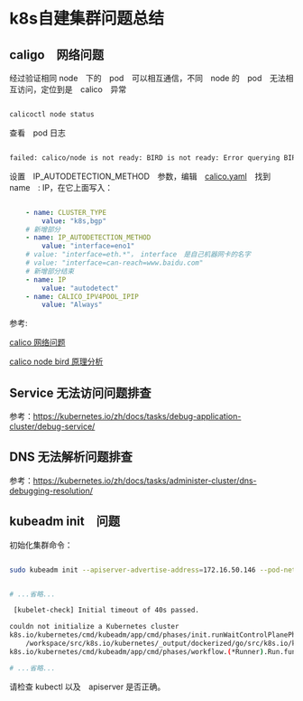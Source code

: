 # k8s自建集群问题总结


## caligo　网络问题

经过验证相同 node　下的　pod　可以相互通信，不同　node 的　pod　无法相互访问，定位到是　calico　异常

```bash

calicoctl node status

```

查看　pod 日志

```bash

failed: calico/node is not ready: BIRD is not ready: Error querying BIRD: unable to connect to BIRDv4 socket: dial unix /var/run/calico/bird.ctl: connect: connection refused

```

设置　IP_AUTODETECTION_METHOD　参数，编辑　[calico.yaml](https://docs.projectcalico.org/v3.12/manifests/calico.yaml)　找到　name　: IP，在它上面写入：

```yaml

    - name: CLUSTER_TYPE
        value: "k8s,bgp"
    # 新增部分
    - name: IP_AUTODETECTION_METHOD
        value: "interface=eno1"
    # value: "interface=eth.*"，　interface　是自己机器网卡的名字
    # value: "interface=can-reach=www.baidu.com"
    # 新增部分结束
    - name: IP
        value: "autodetect"
    - name: CALICO_IPV4POOL_IPIP
        value: "Always"

```

参考:

[calico 网络问题](https://my.oschina.net/u/1431757/blog/3144782)

[calico node bird 原理分析](https://blog.csdn.net/zhonglinzhang/article/details/97626768)

## Service 无法访问问题排查

参考：https://kubernetes.io/zh/docs/tasks/debug-application-cluster/debug-service/

## DNS 无法解析问题排查

参考：https://kubernetes.io/zh/docs/tasks/administer-cluster/dns-debugging-resolution/

## kubeadm init　问题

初始化集群命令：

```bash

sudo kubeadm init --apiserver-advertise-address=172.16.50.146 --pod-network-cidr=192.168.0.0/16  --ignore-preflight-errors=all


# ...省略...

 [kubelet-check] Initial timeout of 40s passed.

couldn not initialize a Kubernetes cluster
k8s.io/kubernetes/cmd/kubeadm/app/cmd/phases/init.runWaitControlPlanePhase
	/workspace/src/k8s.io/kubernetes/_output/dockerized/go/src/k8s.io/kubernetes/cmd/kubeadm/app/cmd/phases/init/waitcontrolplane.go:114
k8s.io/kubernetes/cmd/kubeadm/app/cmd/phases/workflow.(*Runner).Run.func1

# ...省略...

```

请检查 kubectl 以及　apiserver 是否正确。



